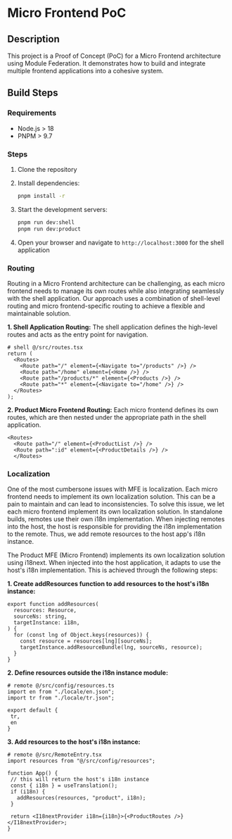 # Micro Frontend PoC

## Description

This project is a Proof of Concept (PoC) for a Micro Frontend architecture using Module Federation. It demonstrates how to build and integrate multiple frontend applications into a cohesive system.

## Build Steps

### Requirements

- Node.js > 18
- PNPM > 9.7

### Steps

1. Clone the repository
2. Install dependencies:

   ```bash
   pnpm install -r
   ```

3. Start the development servers:

   ```bash
   pnpm run dev:shell
   pnpm run dev:product
   ```

4. Open your browser and navigate to `http://localhost:3000` for the shell application

### Routing

Routing in a Micro Frontend architecture can be challenging, as each micro frontend needs to manage its own routes while also integrating seamlessly with the shell application. Our approach uses a combination of shell-level routing and micro frontend-specific routing to achieve a flexible and maintainable solution.

**1. Shell Application Routing:**
   The shell application defines the high-level routes and acts as the entry point for navigation.

   ```tsx
   # shell @/src/routes.tsx
   return (
     <Routes>
       <Route path="/" element={<Navigate to="/products" />} />
       <Route path="/home" element={<Home />} />
       <Route path="/products/*" element={<Products />} />
       <Route path="*" element={<Navigate to="/home" />} />
     </Routes>
   );
   ```

**2. Product Micro Frontend Routing:**
   Each micro frontend defines its own routes, which are then nested under the appropriate path in the shell application.

```tsx
<Routes>
  <Route path="/" element={<ProductList />} />
  <Route path=":id" element={<ProductDetails />} />
  </Routes>
```


### Localization

One of the most cumbersone issues with MFE is localization. Each micro frontend needs to implement its own localization solution. This can be a pain to maintain and can lead to inconsistencies.
To solve this issue, we let each micro frontend implement its own localization solution.
In standalone builds, remotes use their own i18n implementation.
When injecting remotes into the host, the host is responsible for providing the i18n implementation to the remote. Thus, we add remote resources to the host app's i18n instance.

The Product MFE (Micro Frontend) implements its own localization solution using i18next. When injected into the host application, it adapts to use the host's i18n implementation. This is achieved through the following steps:

**1. Create addResources function to add resources to the host's i18n instance:**

  ```tsx
  export function addResources(
    resources: Resource,
    sourceNs: string,
    targetInstance: i18n,
  ) {
    for (const lng of Object.keys(resources)) {
      const resource = resources[lng][sourceNs];
      targetInstance.addResourceBundle(lng, sourceNs, resource);
    }
  }
  ```

**2. Define resources outside the i18n instance module:**

  ```tsx
  # remote @/src/config/resources.ts
  import en from "./locale/en.json";
  import tr from "./locale/tr.json";

  export default {
   tr,
   en
  }
  ```

**3. Add resources to the host's i18n instance:**
   ```tsx
   # remote @/src/RemoteEntry.tsx
   import resources from "@/src/config/resources";

   function App() {
    // this will return the host's i18n instance
    const { i18n } = useTranslation();
    if (i18n) {
      addResources(resources, "product", i18n);
    }

    return <I18nextProvider i18n={i18n}>{<ProductRoutes />}</I18nextProvider>;
   }
   ```
